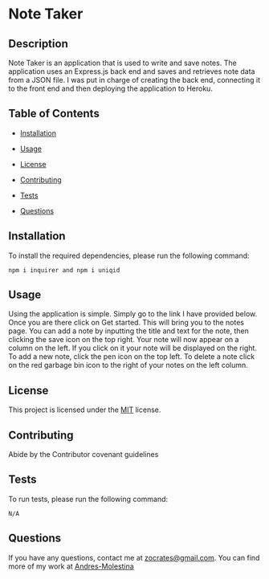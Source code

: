 # Note Taker

## Description

Note Taker is an application that is used to write and save notes. The application uses an Express.js back end and saves and retrieves note data from a JSON file. I was put in charge of creating the back end, connecting it to the front end and then deploying the application to Heroku.

## Table of Contents

- [Installation](#Installation)

- [Usage](#Usage)

- [License](#License)

- [Contributing](#Contributing)

- [Tests](#Tests)

- [Questions](#Questions)

## Installation

To install the required dependencies, please run the following command:

```
npm i inquirer and npm i uniqid
```

## Usage

Using the application is simple. Simply go to the link I have provided below. Once you are there click on Get started. This will bring you to the notes page. You can add a note by inputting the title and text for the note, then clicking the save icon on the top right. Your note will now appear on a column on the left. If you click on it your note will be displayed on the right. To add a new note, click the pen icon on the top left. To delete a note click on the red garbage bin icon to the right of your notes on the left column.

## License

This project is licensed under the [MIT](https://spdx.org/licenses/MIT.html) license.

## Contributing

Abide by the Contributor covenant guidelines

## Tests

To run tests, please run the following command:

```
N/A
```

## Questions

If you have any questions, contact me at zocrates@gmail.com. You can find more of my work at [Andres-Molestina](https://github.com/zocartes)
